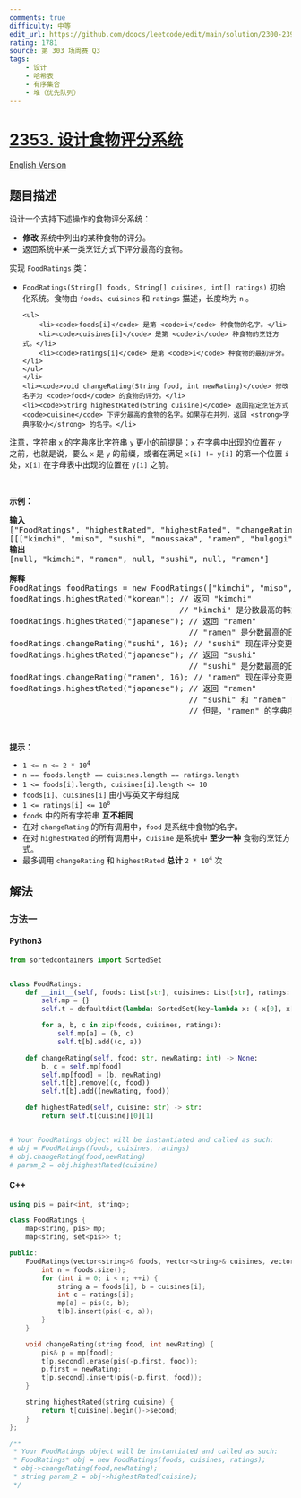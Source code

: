 ```yaml
---
comments: true
difficulty: 中等
edit_url: https://github.com/doocs/leetcode/edit/main/solution/2300-2399/2353.Design%20a%20Food%20Rating%20System/README.md
rating: 1781
source: 第 303 场周赛 Q3
tags:
    - 设计
    - 哈希表
    - 有序集合
    - 堆（优先队列）
---
```


<!-- problem:start -->

# [2353. 设计食物评分系统](https://leetcode.cn/problems/design-a-food-rating-system)

[English Version](/solution/2300-2399/2353.Design%20a%20Food%20Rating%20System/README_EN.md)

## 题目描述

<!-- description:start -->

<p>设计一个支持下述操作的食物评分系统：</p>

<ul>
	<li><strong>修改</strong> 系统中列出的某种食物的评分。</li>
	<li>返回系统中某一类烹饪方式下评分最高的食物。</li>
</ul>

<p>实现 <code>FoodRatings</code> 类：</p>

<ul>
	<li><code>FoodRatings(String[] foods, String[] cuisines, int[] ratings)</code> 初始化系统。食物由 <code>foods</code>、<code>cuisines</code> 和 <code>ratings</code> 描述，长度均为 <code>n</code> 。

    <ul>
    	<li><code>foods[i]</code> 是第 <code>i</code> 种食物的名字。</li>
    	<li><code>cuisines[i]</code> 是第 <code>i</code> 种食物的烹饪方式。</li>
    	<li><code>ratings[i]</code> 是第 <code>i</code> 种食物的最初评分。</li>
    </ul>
    </li>
    <li><code>void changeRating(String food, int newRating)</code> 修改名字为 <code>food</code> 的食物的评分。</li>
    <li><code>String highestRated(String cuisine)</code> 返回指定烹饪方式 <code>cuisine</code> 下评分最高的食物的名字。如果存在并列，返回 <strong>字典序较小</strong> 的名字。</li>

</ul>

<p>注意，字符串 <code>x</code> 的字典序比字符串 <code>y</code> 更小的前提是：<code>x</code> 在字典中出现的位置在 <code>y</code> 之前，也就是说，要么 <code>x</code> 是 <code>y</code> 的前缀，或者在满足&nbsp;<code>x[i] != y[i]</code> 的第一个位置 <code>i</code> 处，<code>x[i]</code> 在字母表中出现的位置在 <code>y[i]</code> 之前。</p>

<p>&nbsp;</p>

<p><strong>示例：</strong></p>

<pre><strong>输入</strong>
["FoodRatings", "highestRated", "highestRated", "changeRating", "highestRated", "changeRating", "highestRated"]
[[["kimchi", "miso", "sushi", "moussaka", "ramen", "bulgogi"], ["korean", "japanese", "japanese", "greek", "japanese", "korean"], [9, 12, 8, 15, 14, 7]], ["korean"], ["japanese"], ["sushi", 16], ["japanese"], ["ramen", 16], ["japanese"]]
<strong>输出</strong>
[null, "kimchi", "ramen", null, "sushi", null, "ramen"]

<strong>解释</strong>
FoodRatings foodRatings = new FoodRatings(["kimchi", "miso", "sushi", "moussaka", "ramen", "bulgogi"], ["korean", "japanese", "japanese", "greek", "japanese", "korean"], [9, 12, 8, 15, 14, 7]);
foodRatings.highestRated("korean"); // 返回 "kimchi"
                                    // "kimchi" 是分数最高的韩式料理，评分为 9 。
foodRatings.highestRated("japanese"); // 返回 "ramen"
                                      // "ramen" 是分数最高的日式料理，评分为 14 。
foodRatings.changeRating("sushi", 16); // "sushi" 现在评分变更为 16 。
foodRatings.highestRated("japanese"); // 返回 "sushi"
                                      // "sushi" 是分数最高的日式料理，评分为 16 。
foodRatings.changeRating("ramen", 16); // "ramen" 现在评分变更为 16 。
foodRatings.highestRated("japanese"); // 返回 "ramen"
                                      // "sushi" 和 "ramen" 的评分都是 16 。
                                      // 但是，"ramen" 的字典序比 "sushi" 更小。
</pre>

<p>&nbsp;</p>

<p><strong>提示：</strong></p>

<ul>
	<li><code>1 &lt;= n &lt;= 2 * 10<sup>4</sup></code></li>
	<li><code>n == foods.length == cuisines.length == ratings.length</code></li>
	<li><code>1 &lt;= foods[i].length, cuisines[i].length &lt;= 10</code></li>
	<li><code>foods[i]</code>、<code>cuisines[i]</code> 由小写英文字母组成</li>
	<li><code>1 &lt;= ratings[i] &lt;= 10<sup>8</sup></code></li>
	<li><code>foods</code> 中的所有字符串 <strong>互不相同</strong></li>
	<li>在对&nbsp;<code>changeRating</code> 的所有调用中，<code>food</code> 是系统中食物的名字。</li>
	<li>在对&nbsp;<code>highestRated</code> 的所有调用中，<code>cuisine</code> 是系统中 <strong>至少一种</strong> 食物的烹饪方式。</li>
	<li>最多调用 <code>changeRating</code> 和 <code>highestRated</code> <strong>总计</strong> <code>2 * 10<sup>4</sup></code> 次</li>
</ul>

<!-- description:end -->

## 解法

<!-- solution:start -->

### 方法一

<!-- tabs:start -->

#### Python3

```python
from sortedcontainers import SortedSet


class FoodRatings:
    def __init__(self, foods: List[str], cuisines: List[str], ratings: List[int]):
        self.mp = {}
        self.t = defaultdict(lambda: SortedSet(key=lambda x: (-x[0], x[1])))

        for a, b, c in zip(foods, cuisines, ratings):
            self.mp[a] = (b, c)
            self.t[b].add((c, a))

    def changeRating(self, food: str, newRating: int) -> None:
        b, c = self.mp[food]
        self.mp[food] = (b, newRating)
        self.t[b].remove((c, food))
        self.t[b].add((newRating, food))

    def highestRated(self, cuisine: str) -> str:
        return self.t[cuisine][0][1]


# Your FoodRatings object will be instantiated and called as such:
# obj = FoodRatings(foods, cuisines, ratings)
# obj.changeRating(food,newRating)
# param_2 = obj.highestRated(cuisine)
```

#### C++

```cpp
using pis = pair<int, string>;

class FoodRatings {
    map<string, pis> mp;
    map<string, set<pis>> t;

public:
    FoodRatings(vector<string>& foods, vector<string>& cuisines, vector<int>& ratings) {
        int n = foods.size();
        for (int i = 0; i < n; ++i) {
            string a = foods[i], b = cuisines[i];
            int c = ratings[i];
            mp[a] = pis(c, b);
            t[b].insert(pis(-c, a));
        }
    }

    void changeRating(string food, int newRating) {
        pis& p = mp[food];
        t[p.second].erase(pis(-p.first, food));
        p.first = newRating;
        t[p.second].insert(pis(-p.first, food));
    }

    string highestRated(string cuisine) {
        return t[cuisine].begin()->second;
    }
};

/**
 * Your FoodRatings object will be instantiated and called as such:
 * FoodRatings* obj = new FoodRatings(foods, cuisines, ratings);
 * obj->changeRating(food,newRating);
 * string param_2 = obj->highestRated(cuisine);
 */
```

<!-- tabs:end -->

<!-- solution:end -->

<!-- problem:end -->
